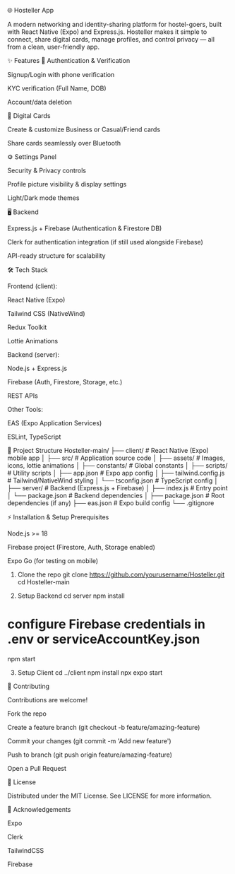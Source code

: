 🌐 Hosteller App

A modern networking and identity-sharing platform for hostel-goers, built with React Native (Expo) and Express.js.
Hosteller makes it simple to connect, share digital cards, manage profiles, and control privacy — all from a clean, user-friendly app.

✨ Features
🔐 Authentication & Verification

Signup/Login with phone verification

KYC verification (Full Name, DOB)

Account/data deletion

🎴 Digital Cards

Create & customize Business or Casual/Friend cards

Share cards seamlessly over Bluetooth

⚙️ Settings Panel

Security & Privacy controls

Profile picture visibility & display settings

Light/Dark mode themes

🖥️ Backend

Express.js + Firebase (Authentication & Firestore DB)

Clerk for authentication integration (if still used alongside Firebase)

API-ready structure for scalability

🛠️ Tech Stack

Frontend (client):

React Native (Expo)

Tailwind CSS (NativeWind)

Redux Toolkit

Lottie Animations

Backend (server):

Node.js + Express.js

Firebase (Auth, Firestore, Storage, etc.)

REST APIs

Other Tools:

EAS (Expo Application Services)

ESLint, TypeScript

📂 Project Structure
Hosteller-main/
├── client/                 # React Native (Expo) mobile app
│   ├── src/                # Application source code
│   ├── assets/             # Images, icons, lottie animations
│   ├── constants/          # Global constants
│   ├── scripts/            # Utility scripts
│   ├── app.json            # Expo app config
│   ├── tailwind.config.js  # Tailwind/NativeWind styling
│   └── tsconfig.json       # TypeScript config
│
├── server/                 # Backend (Express.js + Firebase)
│   ├── index.js            # Entry point
│   └── package.json        # Backend dependencies
│
├── package.json            # Root dependencies (if any)
├── eas.json                # Expo build config
└── .gitignore

⚡ Installation & Setup
Prerequisites

Node.js >= 18

Firebase project (Firestore, Auth, Storage enabled)

Expo Go (for testing on mobile)

1. Clone the repo
git clone https://github.com/yourusername/Hosteller.git
cd Hosteller-main

2. Setup Backend
cd server
npm install
# configure Firebase credentials in .env or serviceAccountKey.json
npm start

3. Setup Client
cd ../client
npm install
npx expo start


🤝 Contributing

Contributions are welcome!

Fork the repo

Create a feature branch (git checkout -b feature/amazing-feature)

Commit your changes (git commit -m 'Add new feature')

Push to branch (git push origin feature/amazing-feature)

Open a Pull Request

📜 License

Distributed under the MIT License. See LICENSE for more information.

🌟 Acknowledgements

Expo

Clerk

TailwindCSS

Firebase

